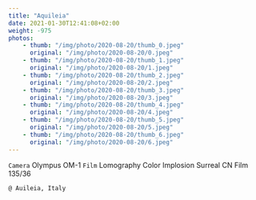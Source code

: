 ```yaml
---
title: "Aquileia"
date: 2021-01-30T12:41:08+02:00
weight: -975
photos:
    - thumb: "/img/photo/2020-08-20/thumb_0.jpeg"
      original: "/img/photo/2020-08-20/0.jpeg"
    - thumb: "/img/photo/2020-08-20/thumb_1.jpeg"
      original: "/img/photo/2020-08-20/1.jpeg"
    - thumb: "/img/photo/2020-08-20/thumb_2.jpeg"
      original: "/img/photo/2020-08-20/2.jpeg"
    - thumb: "/img/photo/2020-08-20/thumb_3.jpeg"
      original: "/img/photo/2020-08-20/3.jpeg"
    - thumb: "/img/photo/2020-08-20/thumb_4.jpeg"
      original: "/img/photo/2020-08-20/4.jpeg"
    - thumb: "/img/photo/2020-08-20/thumb_5.jpeg"
      original: "/img/photo/2020-08-20/5.jpeg"
    - thumb: "/img/photo/2020-08-20/thumb_6.jpeg"
      original: "/img/photo/2020-08-20/6.jpeg"
---
```

`Camera` Olympus OM-1
`Film` Lomography Color Implosion Surreal CN Film 135/36

`@ Auileia, Italy`
